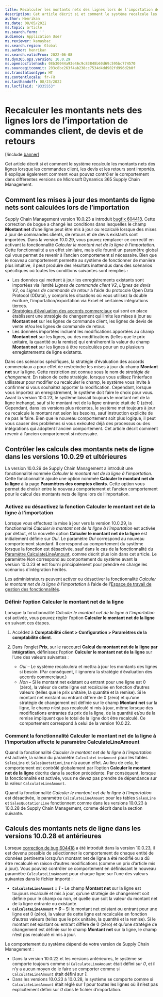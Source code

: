 ```yaml
---
title: Recalculer les montants nets des lignes lors de l’importation de commandes client, de devis et de retours
description: Cet article décrit si et comment le système recalcule les montants nets des lignes lorsque les commandes client, les devis et les retours sont importés. Il explique également comment vous pouvez contrôler le comportement dans différentes versions de Microsoft Dynamics 365 Supply Chain Management.
author: Henrikan
ms.date: 08/05/2022
ms.topic: article
ms.search.form: ''
audience: Application User
ms.reviewer: kamaybac
ms.search.region: Global
ms.author: henrikan
ms.search.validFrom: 2022-06-08
ms.dyn365.ops.version: 10.0.29
ms.openlocfilehash: 08b30044a93e46c9c83848b60d69c595bc774570
ms.sourcegitcommit: 203c8bc263f4ab238cc7534d4dd902fd996d2b0f
ms.translationtype: HT
ms.contentlocale: fr-FR
ms.lasthandoff: 08/23/2022
ms.locfileid: "9335553"
---
```

# <a name="recalculate-line-net-amounts-when-importing-sales-orders-quotations-and-returns"></a>Recalculer les montants nets des lignes lors de l’importation de commandes client, de devis et de retours

[!include [banner](../includes/banner.md)]

Cet article décrit si et comment le système recalcule les montants nets des lignes lorsque les commandes client, les devis et les retours sont importés. Il explique également comment vous pouvez contrôler le comportement dans différentes versions de Microsoft Dynamics 365 Supply Chain Management.

## <a name="how-updates-to-net-line-amounts-are-calculated-on-import"></a>Comment les mises à jour des montants de ligne nets sont calculées lors de l’importation

Supply Chain Management version 10.0.23 a introduit [bugfix 604418](https://fix.lcs.dynamics.com/issue/results/?q=604418). Cette correction de bogue a changé les conditions dans lesquelles le champ **Montant net** d’une ligne peut être mis à jour ou recalculé lorsque des mises à jour de commandes clients, de retours et de devis existants sont importées. Dans la version 10.0.29, vous pouvez remplacer ce correctif en activant la fonctionnalité *Calculer le montant net de la ligne à l’importation*. Cette fonctionnalité a un effet similaire, mais elle fournit un paramètre global qui vous permet de revenir à l’ancien comportement si nécessaire. Bien que le nouveau comportement permette au système de fonctionner de manière plus intuitive, il peut produire des résultats inattendus dans des scénarios spécifiques où toutes les conditions suivantes sont remplies :

- Les données qui mettent à jour les enregistrements existants sont importées via l’entité *Lignes de commande client V2*, *Lignes de devis V2*, ou *Lignes de commande de retour* à l’aide du protocole Open Data Protocol (OData), y compris les situations où vous utilisez la double écriture, l’importation/exportation via Excel et certaines intégrations tierces.
- [Stratégies d’évaluation des accords commerciaux](/dynamicsax-2012/appuser-itpro/trade-agreement-evaluation-policies-white-paper) qui sont en place établissent une stratégie de changement qui limite les mises à jour au **Montant net** sur les lignes de commande client, les lignes de devis de vente et/ou les lignes de commande de retour.
- Les données importées incluent les modifications apportées au champ **Montant net** sur les lignes, ou des modifications (telles que le prix unitaire, la quantité ou la remise) qui entraîneront la valeur du champ **Montant net** sur les lignes à être recalculées pour un ou plusieurs enregistrements de ligne existants.

Dans ces scénarios spécifiques, la stratégie d’évaluation des accords commerciaux a pour effet de restreindre les mises à jour du champ **Montant net** sur la ligne. Cette restriction est connue sous le nom de *stratégie de changement*. En raison de cette stratégie, lorsque vous utilisez l’interface utilisateur pour modifier ou recalculer le champ, le système vous invite à confirmer si vous souhaitez apporter la modification. Cependant, lorsque vous importez un enregistrement, le système doit faire le choix pour vous. Avant la version 10.0.23, le système laissait toujours le montant net de la ligne inchangé, sauf si le montant net de la ligne entrante était de 0 (zéro). Cependant, dans les versions plus récentes, le système met toujours à jour ou recalcule le montant net selon les besoins, sauf instruction explicite de ne pas le faire. Bien que le nouveau comportement soit plus logique, il peut vous causer des problèmes si vous exécutez déjà des processus ou des intégrations qui adoptent l’ancien comportement. Cet article décrit comment revenir à l’ancien comportement si nécessaire.

## <a name="control-calculations-of-line-net-amounts-in-versions-10029-and-later"></a>Contrôler les calculs des montants nets de ligne dans les versions 10.0.29 et ultérieures

La version 10.0.29 de Supply Chain Management a introduit une fonctionnalité nommée *Calculer le montant net de la ligne à l’importation*. Cette fonctionnalité ajoute une option nommée **Calculer le montant net de la ligne** à la page **Paramètres des comptes clients**. Cette option vous permet de choisir entre le nouveau comportement et l’ancien comportement pour le calcul des montants nets de ligne lors de l’importation.

### <a name="turn-the-calculate-line-net-amount-on-import-feature-on-or-off"></a>Activez ou désactivez la fonction Calculer le montant net de la ligne à l’importation

Lorsque vous effectuez la mise à jour vers la version 10.0.29, la fonctionnalité *Calculer le montant net de la ligne à l’importation* est activée par défaut, et la nouvelle option **Calculer le montant net de la ligne** est initialement définie sur *Oui*. Le paramètre *Oui* correspond au nouveau comportement standard. Il correspond au comportement du système lorsque la fonction est désactivée, sauf dans le cas de la fonctionnalité du [Paramètre CalculateLineAmount](#CalculateLineAmount), comme décrit plus loin dans cet article. Le paramètre *Non* correspond au comportement du système avant la version 10.0.23 et est fourni principalement pour prendre en charge les scénarios d’intégration hérités.

Les administrateurs peuvent activer ou désactiver la fonctionnalité *Calculer le montant net de la ligne à l’importation* à l’aide de l’[Espace de travail de gestion des fonctionnalités](../../fin-ops-core/fin-ops/get-started/feature-management/feature-management-overview.md).

### <a name="set-the-calculate-line-net-amount-option"></a>Définir l’option Calculer le montant net de la ligne

Lorsque la fonctionnalité *Calculer le montant net de la ligne à l’importation* est activée, vous pouvez régler l’option **Calculer le montant net de la ligne** en suivant ces étapes.

1. Accédez à **Comptabilité client \> Configuration \> Paramètres de la comptabilité client**.
1. Dans l’onglet **Prix**, sur le raccourci **Calcul du montant net de la ligne par intégration**, définissez l’option **Calculer le montant net de la ligne** sur l’une des valeurs suivantes :

    - *Oui* – Le système recalculera et mettra à jour les montants des lignes si besoin. (Par conséquent, il ignorera la stratégie d’évaluation des accords commerciaux.)
    - *Non* – Si le montant net existant ou entrant pour une ligne est 0 (zéro), la valeur de cette ligne est recalculée en fonction d’autres valeurs (telles que le prix unitaire, la quantité et la remise). Si le montant net existant ou entrant diffère de 0 (zéro) et qu’une stratégie de changement est définie sur le champ **Montant net** sur la ligne, le champ n’est pas recalculé ni mis à jour, même lorsque des modifications entrantes du prix de la ligne, de la quantité et/ou de la remise impliquent que le total de la ligne doit être recalculé. Ce comportement correspond à celui de la version 10.0.22.

### <a name="how-the-calculate-line-net-amount-on-import-feature-affects-the-calculatelineamount-parameter"></a><a name="CalculateLineAmount"></a>Comment la fonctionnalité Calculer le montant net de la ligne à l’importation affecte le paramètre CalculateLineAmount

Quand la fonctionnalité *Calculer le montant net de la ligne à l’importation* est activée, la valeur du paramètre `CalculateLineAmount` pour les tables `SalesLine` et `SalesQuotationLine` n’a aucun effet. Au lieu de cela, le comportement est contrôlé globalement par l’option **Calculer le montant net de la ligne** décrite dans la section précédente. Par conséquent, lorsque la fonctionnalité est activée, vous ne devez pas prendre de dépendance sur la valeur `CalculateLineAmount`.

Quand la fonctionnalité *Calculer le montant net de la ligne à l’importation* est désactivée, le paramètre `CalculateLineAmount` pour les tables `SalesLine` et `SalesQuotationLine` fonctionnent comme dans les versions 10.0.23 à 10.0.28 de Supply Chain Management, comme décrit dans la section suivante.

## <a name="control-line-net-amount-calculations-in-versions-10028-and-earlier"></a>Calculs des montants nets de ligne dans les versions 10.0.28 et antérieures

Lorsque [correction de bug 604418](https://fix.lcs.dynamics.com/issue/results/?q=604418) a été introduit dans la version 10.0.23, il est devenu possible de sélectionner le comportement de chaque entité de données pertinente lorsqu’un montant net de ligne a été modifié ou a dû être recalculé en raison d’autres modifications (comme un prix d’article mis à jour). Vous pouviez contrôler ce comportement en définissant le nouveau paramètre `CalculateLineAmount` pour chaque ligne sur l’une des valeurs suivantes dans le fichier importé :

- **`CalculateLineAmount` = *1*** - Le champ **Montant net** sur la ligne est toujours recalculé et mis à jour, qu’une stratégie de changement soit définie pour le champ ou non, et quelle que soit la valeur du montant net de la ligne entrante ou existante.
- **`CalculateLineAmount` = *0*** – Si le montant net existant ou entrant pour une ligne est 0 (zéro), la valeur de cette ligne est recalculée en fonction d’autres valeurs (telles que le prix unitaire, la quantité et la remise). Si le montant net existant ou entrant diffère de 0 (zéro) et qu’une stratégie de changement est définie sur le champ **Montant net** sur la ligne, le champ n’est pas recalculé ni mis à jour.  

Le comportement du système dépend de votre version de Supply Chain Management :

- Dans la version 10.0.22 et les versions antérieures, le système se comporte toujours comme si `CalculateLineAmount` était défini sur *0*, et il n’y a aucun moyen de le faire se comporter comme si `CalculateLineAmount` était défini sur *1*.
- Dans les versions 10.0.23 à 10.0.28, le système se comporte comme si `CalculateLineAmount` était réglé sur *1* pour toutes les lignes où il n’est pas explicitement défini sur *0* dans le fichier d’importation.
